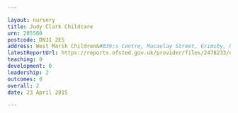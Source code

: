 ```yaml
---

layout: nursery
title: Judy Clark Childcare
urn: 205560
postcode: DN31 2ES
address: West Marsh Children&#039;s Centre, Macaulay Street, Grimsby, N.E. Lincolnshire, DN31 2ES
latestReportUrl: https://reports.ofsted.gov.uk/provider/files/2478233/urn/205560.pdf
teaching: 0
development: 0
leadership: 2
outcomes: 0
overall: 2
date: 23 April 2015

---
```

